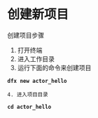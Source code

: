 # 创建新项目

创建项目步骤

1. 打开终端
2. 进入工作目录
3. 运行下面的命令来创建项目

**`dfx new actor_hello`**

    4. 进入项目目录

**`cd actor_hello`**

